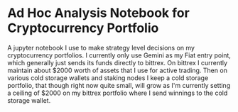 # Ad Hoc Analysis Notebook for Cryptocurrency Portfolio

A jupyter notebook I use to make strategy level decisions on my cryptocurrency portfolios. I currently only use Gemini as my Fiat entry point, which generally just sends its funds directly to bittrex. On bittrex I currently maintain about $2000 worth of assets that I use for active trading. Then on various cold storage wallets and staking nodes I keep a cold storage portfolio, that though right now quite small, will grow as I'm currently setting a ceiling of $2000 on my bittrex portfolio where I send winnings to the cold storage wallet.
